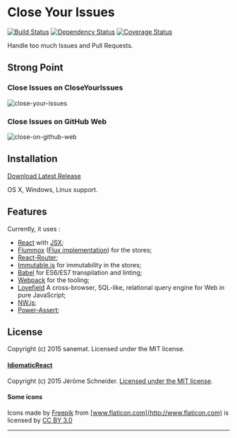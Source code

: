 # Close Your Issues

[![Build Status][travis-image]][travis-url] [![Dependency Status][daviddm-url]][daviddm-image] [![Coverage Status][coveralls-image]][coveralls-url]

Handle too much Issues and Pull Requests.

## Strong Point

### Close Issues on CloseYourIssues

![close-your-issues](https://cloud.githubusercontent.com/assets/75448/7467643/0734413a-f338-11e4-8d00-0063ab8d9d83.gif)

### Close Issues on GitHub Web

![close-on-github-web](https://cloud.githubusercontent.com/assets/75448/7467644/0f063206-f338-11e4-8e2a-4722a218dec8.gif)

## Installation

[Download Latest Release](https://github.com/lyrictenor/nwjs-close-your-issues/releases/latest)

OS X, Windows, Linux support.

## Features

Currently, it uses :

* [React](http://facebook.github.io/react/) with [JSX](https://facebook.github.io/jsx/);
* [Flummox](https://github.com/acdlite/flummox) ([Flux implementation](http://facebook.github.io/flux/)) for the stores;
* [React-Router](https://github.com/rackt/react-router);
* [Immutable.js](http://facebook.github.io/immutable-js/) for immutability in the stores;
* [Babel](https://babeljs.io/) for ES6/ES7 transpilation and linting;
* [Webpack](http://webpack.github.io/) for the tooling;
* [Lovefield](https://github.com/google/lovefield) A cross-browser, SQL-like, relational query engine for Web in pure JavaScript;
* [NW.js](http://nwjs.io/);
* [Power-Assert](https://github.com/twada/power-assert);

## License

Copyright (c) 2015 sanemat. Licensed under the MIT license.

#### [IdiomaticReact](https://github.com/netgusto/IdiomaticReact)

Copyright (c) 2015 Jérôme Schneider. [Licensed under the MIT license](./IdiomaticReact/LICENSE).

#### Some icons

Icons made by
[Freepik](http://www.flaticon.com/authors/freepik)
from
[www.flaticon.com](http://www.flaticon.com)
is licensed by
[CC BY 3.0](http://creativecommons.org/licenses/by/3.0/)

----

[travis-url]: https://travis-ci.org/lyrictenor/nwjs-close-your-issues
[travis-image]: https://travis-ci.org/lyrictenor/nwjs-close-your-issues.svg?branch=master
[daviddm-url]: https://david-dm.org/lyrictenor/nwjs-close-your-issues.svg?theme=shields.io
[daviddm-image]: https://david-dm.org/lyrictenor/nwjs-close-your-issues
[coveralls-url]: https://coveralls.io/r/lyrictenor/nwjs-close-your-issues
[coveralls-image]: https://coveralls.io/repos/lyrictenor/nwjs-close-your-issues/badge.png
